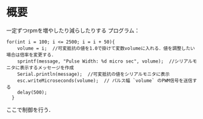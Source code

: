 # 概要

一定ずつrpmを増やしたり減らしたりする プログラム：

```arduino
for(int i = 100; i <= 2500; i = i + 50){ 
    volume = i;  //可変抵抗の値を1.0で掛けて変数volumeに入れる．値を調整したい場合は倍率を変更する．
    sprintf(message, "Pulse Width: %d micro sec", volume);  //シリアルモニタに表示するメッセージを作成
    Serial.println(message);  //可変抵抗の値をシリアルモニタに表示
    esc.writeMicroseconds(volume);  // パルス幅 `volume` のPWM信号を送信する
    delay(500);
  }
```

ここで制御を行う．